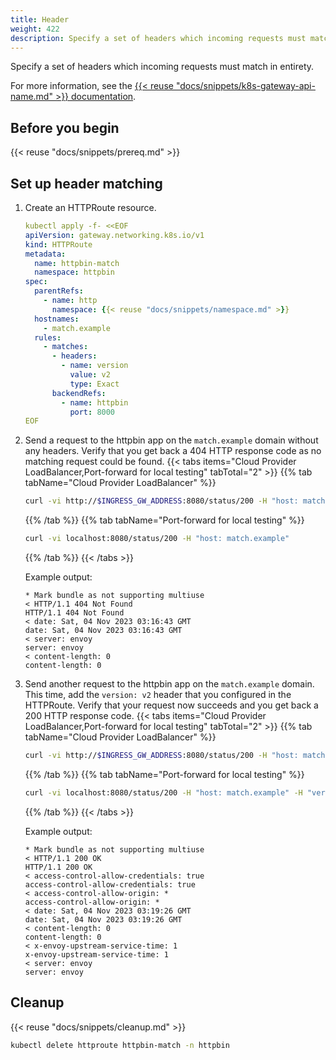 ```yaml
---
title: Header 
weight: 422
description: Specify a set of headers which incoming requests must match in entirety.
---
```


Specify a set of headers which incoming requests must match in entirety.

For more information, see the [{{< reuse "docs/snippets/k8s-gateway-api-name.md" >}} documentation](https://gateway-api.sigs.k8s.io/api-types/httproute/#matches).

## Before you begin

{{< reuse "docs/snippets/prereq.md" >}}

## Set up header matching

1. Create an HTTPRoute resource. 
   ```yaml
   kubectl apply -f- <<EOF
   apiVersion: gateway.networking.k8s.io/v1
   kind: HTTPRoute
   metadata:
     name: httpbin-match
     namespace: httpbin
   spec:
     parentRefs:
       - name: http
         namespace: {{< reuse "docs/snippets/namespace.md" >}}
     hostnames:
       - match.example
     rules:
       - matches:
         - headers:
           - name: version
             value: v2
             type: Exact
         backendRefs:
           - name: httpbin
             port: 8000
   EOF
   ```

2. Send a request to the httpbin app on the `match.example` domain without any headers. Verify that you get back a 404 HTTP response code as no matching request could be found. 
   {{< tabs items="Cloud Provider LoadBalancer,Port-forward for local testing" tabTotal="2" >}}
   {{% tab tabName="Cloud Provider LoadBalancer" %}}
   ```sh
   curl -vi http://$INGRESS_GW_ADDRESS:8080/status/200 -H "host: match.example:8080"
   ```
   {{% /tab %}}
   {{% tab tabName="Port-forward for local testing" %}}
   ```sh
   curl -vi localhost:8080/status/200 -H "host: match.example"
   ```
   {{% /tab %}}
   {{< /tabs >}}

   Example output: 
   ```
   * Mark bundle as not supporting multiuse
   < HTTP/1.1 404 Not Found
   HTTP/1.1 404 Not Found
   < date: Sat, 04 Nov 2023 03:16:43 GMT
   date: Sat, 04 Nov 2023 03:16:43 GMT
   < server: envoy
   server: envoy
   < content-length: 0
   content-length: 0
   ```

3. Send another request to the httpbin app on the `match.example` domain. This time, add the `version: v2` header that you configured in the HTTPRoute. Verify that your request now succeeds and you get back a 200 HTTP response code. 
   {{< tabs items="Cloud Provider LoadBalancer,Port-forward for local testing" tabTotal="2" >}}
   {{% tab tabName="Cloud Provider LoadBalancer" %}}
   ```sh
   curl -vi http://$INGRESS_GW_ADDRESS:8080/status/200 -H "host: match.example:8080" -H "version: v2"
   ```
   {{% /tab %}}
   {{% tab tabName="Port-forward for local testing" %}}
   ```sh
   curl -vi localhost:8080/status/200 -H "host: match.example" -H "version: v2"
   ```
   {{% /tab %}}
   {{< /tabs >}}

   Example output: 
   ```
   * Mark bundle as not supporting multiuse
   < HTTP/1.1 200 OK
   HTTP/1.1 200 OK
   < access-control-allow-credentials: true
   access-control-allow-credentials: true
   < access-control-allow-origin: *
   access-control-allow-origin: *
   < date: Sat, 04 Nov 2023 03:19:26 GMT
   date: Sat, 04 Nov 2023 03:19:26 GMT
   < content-length: 0
   content-length: 0
   < x-envoy-upstream-service-time: 1
   x-envoy-upstream-service-time: 1
   < server: envoy
   server: envoy
   ```

## Cleanup

{{< reuse "docs/snippets/cleanup.md" >}}

```sh
kubectl delete httproute httpbin-match -n httpbin
```

